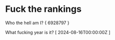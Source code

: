 # Fuck the rankings

Who the hell am I?
{ 6928797 }

What fucking year is it?
[ 2024-08-16T00:00:00Z ]
